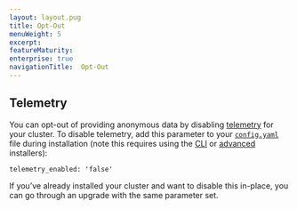 ```yaml
---
layout: layout.pug
title: Opt-Out
menuWeight: 5
excerpt:
featureMaturity:
enterprise: true
navigationTitle:  Opt-Out
---
```






## Telemetry

You can opt-out of providing anonymous data by disabling [telemetry][4] for your cluster. To disable telemetry, add this parameter to your [`config.yaml`][1] file during installation (note this requires using the [CLI][2] or [advanced][3] installers):

`telemetry_enabled: 'false'`

If you’ve already installed your cluster and want to disable this in-place, you can go through an upgrade with the same parameter set.

 [1]: /docs/1.8/administration/installing/custom/configuration-parameters/
 [2]: /docs/1.8/administration/installing/custom/cli/
 [3]: /docs/1.8/administration/installing/custom/advanced/
 [4]: /docs/1.8/administration/telemetry/
